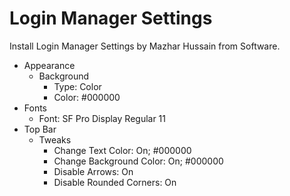 # Login Manager Settings

Install Login Manager Settings by Mazhar Hussain from Software.

- Appearance
  - Background
    - Type: Color
    - Color: #000000
- Fonts
  - Font: SF Pro Display Regular 11
- Top Bar
  - Tweaks
    - Change Text Color: On; #000000
    - Change Background Color: On; #000000
    - Disable Arrows: On
    - Disable Rounded Corners: On
